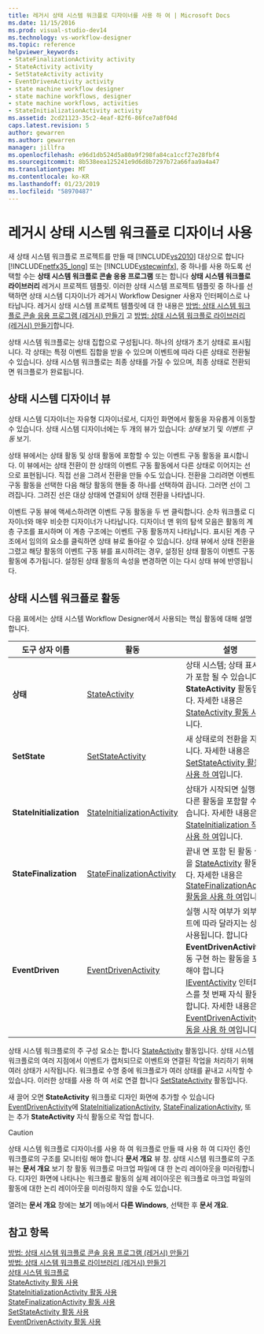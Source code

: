 ```yaml
---
title: 레거시 상태 시스템 워크플로 디자이너를 사용 하 여 | Microsoft Docs
ms.date: 11/15/2016
ms.prod: visual-studio-dev14
ms.technology: vs-workflow-designer
ms.topic: reference
helpviewer_keywords:
- StateFinalizationActivity activity
- StateActivity activity
- SetStateActivity activity
- EventDrivenActivity activity
- state machine workflow designer
- state machine workflows, designer
- state machine workflows, activities
- StateInitializationActivity activity
ms.assetid: 2cd21123-35c2-4eaf-82f6-86fce7a8f04d
caps.latest.revision: 5
author: gewarren
ms.author: gewarren
manager: jillfra
ms.openlocfilehash: e96d1db524d5a80a9f298fa84ca1ccf27e28fbf4
ms.sourcegitcommit: 8b538eea125241e9d6d8b7297b72a66faa9a4a47
ms.translationtype: MT
ms.contentlocale: ko-KR
ms.lasthandoff: 01/23/2019
ms.locfileid: "58970487"
---
```

# <a name="using-the-legacy-state-machine-workflow-designer"></a>레거시 상태 시스템 워크플로 디자이너 사용
새 상태 시스템 워크플로 프로젝트를 만들 때 [!INCLUDE[vs2010](../includes/vs2010-md.md)] 대상으로 합니다 [!INCLUDE[netfx35_long](../includes/netfx35-long-md.md)] 또는 [!INCLUDE[vstecwinfx](../includes/vstecwinfx-md.md)], 중 하나를 사용 하도록 선택할 수는 **상태 시스템 워크플로 콘솔 응용 프로그램** 또는 합니다  **상태 시스템 워크플로 라이브러리** 레거시 프로젝트 템플릿. 이러한 상태 시스템 프로젝트 템플릿 중 하나를 선택하면 상태 시스템 디자이너가 레거시 Workflow Designer 사용자 인터페이스로 나타납니다. 레거시 상태 시스템 프로젝트 템플릿에 대 한 내용은 [방법: 상태 시스템 워크플로 콘솔 응용 프로그램 (레거시) 만들기](../workflow-designer/how-to-create-state-machine-workflow-console-applications-legacy.md) 고 [방법: 상태 시스템 워크플로 라이브러리 (레거시) 만들기](../workflow-designer/how-to-create-a-state-machine-workflow-library-legacy.md)합니다.  
  
 상태 시스템 워크플로는 상태 집합으로 구성됩니다. 하나의 상태가 초기 상태로 표시됩니다. 각 상태는 특정 이벤트 집합을 받을 수 있으며 이벤트에 따라 다른 상태로 전환될 수 있습니다. 상태 시스템 워크플로는 최종 상태를 가질 수 있으며, 최종 상태로 전환되면 워크플로가 완료됩니다.  
  
## <a name="state-machine-designer-views"></a>상태 시스템 디자이너 뷰  
 상태 시스템 디자이너는 자유형 디자이너로서, 디자인 화면에서 활동을 자유롭게 이동할 수 있습니다. 상태 시스템 디자이너에는 두 개의 뷰가 있습니다: *상태* 보기 및 *이벤트 구동* 보기.  
  
 상태 뷰에서는 상태 활동 및 상태 활동에 포함할 수 있는 이벤트 구동 활동을 표시합니다. 이 뷰에서는 상태 전환이 한 상태의 이벤트 구동 활동에서 다른 상태로 이어지는 선으로 표현됩니다. 직접 선을 그려서 전환을 만들 수도 있습니다. 전환을 그리려면 이벤트 구동 활동을 선택한 다음 해당 활동의 핸들 중 하나를 선택하여 끕니다. 그러면 선이 그려집니다. 그려진 선은 대상 상태에 연결되어 상태 전환을 나타냅니다.  
  
 이벤트 구동 뷰에 액세스하려면 이벤트 구동 활동을 두 번 클릭합니다. 순차 워크플로 디자이너와 매우 비슷한 디자이너가 나타납니다. 디자이너 맨 위의 탐색 모음은 활동의 계층 구조를 표시하며 이 계층 구조에는 이벤트 구동 활동까지 나타납니다. 표시된 계층 구조에서 임의의 요소를 클릭하면 상태 뷰로 돌아갈 수 있습니다. 상태 뷰에서 상태 전환을 그렸고 해당 활동의 이벤트 구동 뷰를 표시하려는 경우, 설정된 상태 활동이 이벤트 구동 활동에 추가됩니다. 설정된 상태 활동의 속성을 변경하면 이는 다시 상태 뷰에 반영됩니다.  
  
## <a name="state-machine-workflow-activities"></a>상태 시스템 워크플로 활동  
 다음 표에서는 상태 시스템 Workflow Designer에서 사용되는 핵심 활동에 대해 설명합니다.  
  
|도구 상자 이름|활동|설명|  
|------------------|--------------|-----------------|  
|**상태**|[StateActivity](http://go.microsoft.com/fwlink?LinkID=65042)|상태 시스템; 상태 표시 추가 포함 될 수 있습니다 **StateActivity** 활동입니다. 자세한 내용은 [StateActivity 활동 사용](http://go.microsoft.com/fwlink?LinkID=65083)합니다.|  
|**SetState**|[SetStateActivity](http://go.microsoft.com/fwlink?LinkID=65041)|새 상태로의 전환을 지정합니다. 자세한 내용은 [SetStateActivity 활동을 사용 하 여](http://go.microsoft.com/fwlink?LinkID=65082)입니다.|  
|**StateInitialization**|[StateInitializationActivity](http://go.microsoft.com/fwlink?LinkID=65044)|상태가 시작되면 실행되며, 다른 활동을 포함할 수도 있습니다. 자세한 내용은 [StateInitialization 작업을 사용 하 여](http://go.microsoft.com/fwlink?LinkID=65006)입니다.|  
|**StateFinalization**|[StateFinalizationActivity](http://go.microsoft.com/fwlink?LinkID=65043)|끝내 면 포함 된 활동 실행을 [StateActivity](http://go.microsoft.com/fwlink?LinkID=65042) 활동입니다. 자세한 내용은 [StateFinalizationActivity 활동을 사용 하 여](http://go.microsoft.com/fwlink?LinkID=65008)입니다.|  
|**EventDriven**|[EventDrivenActivity](http://go.microsoft.com/fwlink?LinkID=65029)|실행 시작 여부가 외부 이벤트에 따라 달라지는 상태에 사용됩니다. 합니다 **EventDrivenActivity** 활동 구현 하는 활동을 포함 해야 합니다 [IEventActivity](http://go.microsoft.com/fwlink?LinkID=65032) 인터페이스를 첫 번째 자식 활동으로 합니다. 자세한 내용은 [EventDrivenActivity 활동을 사용 하 여](http://go.microsoft.com/fwlink?LinkID=65068)입니다.|  
  
 상태 시스템 워크플로의 주 구성 요소는 합니다 [StateActivity](http://go.microsoft.com/fwlink?LinkID=65042) 활동입니다. 상태 시스템 워크플로의 여러 지점에서 이벤트가 캡처되므로 이벤트와 연결된 작업을 처리하기 위해 여러 상태가 시작됩니다. 워크플로 수명 중에 워크플로가 여러 상태를 끝내고 시작할 수 있습니다. 이러한 상태를 사용 하 여 서로 연결 합니다 [SetStateActivity](http://go.microsoft.com/fwlink?LinkID=65041) 활동입니다.  
  
 새 끌어 오면 **StateActivity** 워크플로 디자인 화면에 추가할 수 있습니다 [EventDrivenActivity](http://go.microsoft.com/fwlink?LinkID=65029)에 [StateInitializationActivity](http://go.microsoft.com/fwlink?LinkID=65044), [ StateFinalizationActivity](http://go.microsoft.com/fwlink?LinkID=65043), 또는 추가 **StateActivity** 자식 활동으로 작업 합니다.  
  
> [!CAUTION]
>  상태 시스템 워크플로 디자이너를 사용 하 여 워크플로 만들 때 사용 하 여 디자인 중인 워크플로의 구조를 모니터링 해야 합니다 **문서 개요** 뷰 창. 상태 시스템 워크플로의 구조 뷰는 **문서 개요** 보기 창 활동 워크플로 마크업 파일에 대 한 논리 레이아웃을 미러링합니다. 디자인 화면에 나타나는 워크플로 활동의 실제 레이아웃은 워크플로 마크업 파일의 활동에 대한 논리 레이아웃을 미러링하지 않을 수도 있습니다.  
>   
>  열려는 **문서 개요** 창에는 **보기** 메뉴에서 **다른 Windows**, 선택한 후 **문서 개요**.  
  
## <a name="see-also"></a>참고 항목  
 [방법: 상태 시스템 워크플로 콘솔 응용 프로그램 (레거시) 만들기](../workflow-designer/how-to-create-state-machine-workflow-console-applications-legacy.md)   
 [방법: 상태 시스템 워크플로 라이브러리 (레거시) 만들기](../workflow-designer/how-to-create-a-state-machine-workflow-library-legacy.md)   
 [상태 시스템 워크플로](http://go.microsoft.com/fwlink?LinkID=65016)   
 [StateActivity 활동 사용](http://go.microsoft.com/fwlink?LinkID=65083)   
 [StateInitializationActivity 활동 사용](http://go.microsoft.com/fwlink?LinkID=65006)   
 [StateFinalizationActivity 활동 사용](http://go.microsoft.com/fwlink?LinkID=65008)   
 [SetStateActivity 활동 사용](http://go.microsoft.com/fwlink?LinkID=65082)   
 [EventDrivenActivity 활동 사용](http://go.microsoft.com/fwlink?LinkID=65068)